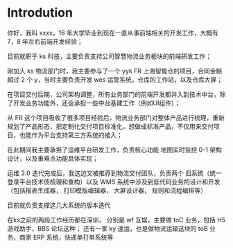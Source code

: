# Introdution

你好，我叫 xxxx，16 年大学毕业到现在一直从事前端相关的开发工作，大概有 7，8 年左右前端开发经验；

目前就职于 ks 科技，主要负责支持公司智慧物流业务板块的前端研发工作；

刚加入 ks 物流部门时，我主要参与了一个 yyk FR 上海智能仓的项目，合同金额超过 2 个 y，当时主要负责开发 wes 运营系统，仓库的工作站，以及仓库大屏；

在项目交付后期，公司架构调整，所有业务部门的前端开发都并入到技术中台，除了开发业务功能外，还会承担一些中台基建工作（例如UI组件）；

从 FR 这个项目吸收了很多项目经验后，物流业务部门对整体产品进行梳理，重新规划了产品形态，把定制化交付项目标准化，想做成标准产品，不仅用来交付项目，也能作为平台支持第三方系统的接入；

在此期间我主要承担了运维平台研发工作，负责核心功能 地图实时监控 0-1 架构设计，以及重难点功能具体实现；

运维 2.0 迭代完成后，我这边又被推荐到物流交付团队，负责两个 旧系统（统一登录平台技术债梳理和重构）以及 WMS 系统中涉及到低代码业务的设计和开发（包括报表生成器， 打印模版编辑器， 大屏设计器， 规则和流程编排等）

目前就负责支撑这几大系统的版本迭代

在ks之前的两段工作经历都在深圳，
分别是 wf 互娱，主要做 toC 业务，包括 H5 游戏助手，BBS 论坛这种；
还有一家 ky 速运，也是做物流运输这块的 toB 业务，商家 ERP 系统，快递单打单系统等
